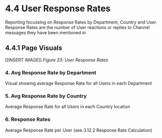 # 4.4 User Response Rates
Reporting focussing on Response Rates by Department, Country and User. Response Rates are the number of User reactions or replies to Channel messages they have been mentioned in  

## 4.4.1 Page Visuals

[[INSERT IMAGE]] *Figure 23: User Response Rates*

### 4.	Avg Response Rate by Department
Visual showing average Response Rate for all Users in each Department

### 5.	Avg Response Rate by Country
Average Response Rate for all Users in each Country location

### 6.	Response Rates
Average Response Rate per User (see 3.12.2 Response Rate Calculation)
 
